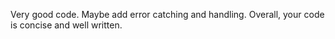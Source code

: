 Very good code. Maybe add error catching and handling. 
Overall, your code is concise and well written.   
